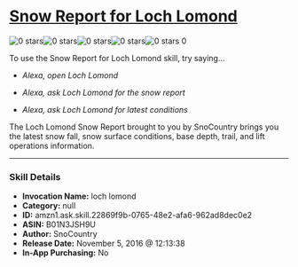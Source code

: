 # [Snow Report for Loch Lomond](http://alexa.amazon.com/#skills/amzn1.ask.skill.22869f9b-0765-48e2-afa6-962ad8dec0e2)
![0 stars](../../images/ic_star_border_black_18dp_1x.png)![0 stars](../../images/ic_star_border_black_18dp_1x.png)![0 stars](../../images/ic_star_border_black_18dp_1x.png)![0 stars](../../images/ic_star_border_black_18dp_1x.png)![0 stars](../../images/ic_star_border_black_18dp_1x.png) 0

To use the Snow Report for Loch Lomond skill, try saying...

* *Alexa, open Loch Lomond*

* *Alexa, ask Loch Lomond for the snow report*

* *Alexa, ask Loch Lomond for latest conditions*

The Loch Lomond Snow Report brought to you by SnoCountry brings you the latest snow fall, snow surface conditions,  base depth, trail, and lift operations information.

***

### Skill Details

* **Invocation Name:** loch lomond
* **Category:** null
* **ID:** amzn1.ask.skill.22869f9b-0765-48e2-afa6-962ad8dec0e2
* **ASIN:** B01N3JSH9U
* **Author:** SnoCountry
* **Release Date:** November 5, 2016 @ 12:13:38
* **In-App Purchasing:** No
